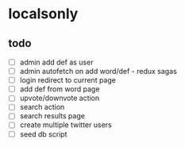 # localsonly

## todo
- [ ] admin add def as user
- [ ] admin autofetch on add word/def - redux sagas
- [ ] login redirect to current page
- [ ] add def from word page
- [ ] upvote/downvote action
- [ ] search action
- [ ] search results page
- [ ] create multiple twitter users
- [ ] seed db script
